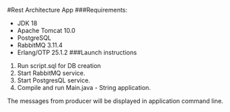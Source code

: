 #Rest Architecture App
###Requirements:
* JDK 18 
* Apache Tomcat 10.0
* PostgreSQL
* RabbitMQ 3.11.4
* Erlang/OTP 25.1.2
###Launch instructions
1. Run script.sql for DB creation
2. Start RabbitMQ service.
3. Start PostgresQL service.
4. Compile and run Main.java - String application.

The messages from producer will be displayed in application command line.